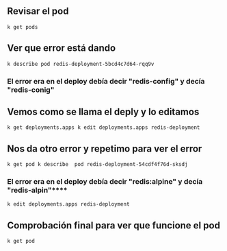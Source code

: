 ## Revisar el pod

``
k get pods
``

## Ver que error está dando 
``
k describe pod redis-deployment-5bcd4c7d64-rqq9v
``

### El error era en el deploy debía decir "redis-config" y decía "redis-conig"

## Vemos como se llama el deply y lo editamos

``
k get deployments.apps
k edit deployments.apps redis-deployment
``

## Nos da otro error y repetimo para ver el error
``
k get pod
k describe  pod redis-deployment-54cdf4f76d-sksdj
``
### El error era en el deploy debía decir "redis:alpine" y decía "redis-alpin"****
``
k edit deployments.apps redis-deployment
``
## Comprobación final para ver que funcione el pod
``
k get pod
``

